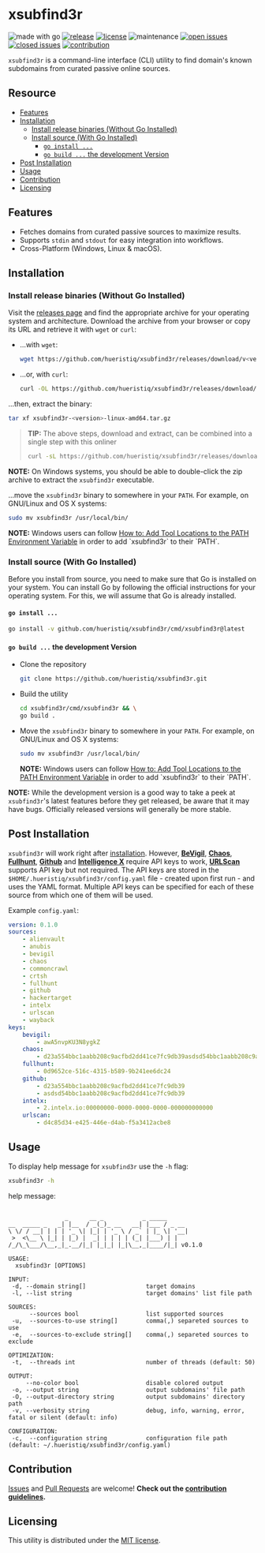 # xsubfind3r

![made with go](https://img.shields.io/badge/made%20with-Go-0000FF.svg) [![release](https://img.shields.io/github/release/hueristiq/xsubfind3r?style=flat&color=0000FF)](https://github.com/hueristiq/xsubfind3r/releases) [![license](https://img.shields.io/badge/license-MIT-gray.svg?color=0000FF)](https://github.com/hueristiq/xsubfind3r/blob/master/LICENSE) ![maintenance](https://img.shields.io/badge/maintained%3F-yes-0000FF.svg) [![open issues](https://img.shields.io/github/issues-raw/hueristiq/xsubfind3r.svg?style=flat&color=0000FF)](https://github.com/hueristiq/xsubfind3r/issues?q=is:issue+is:open) [![closed issues](https://img.shields.io/github/issues-closed-raw/hueristiq/xsubfind3r.svg?style=flat&color=0000FF)](https://github.com/hueristiq/xsubfind3r/issues?q=is:issue+is:closed) [![contribution](https://img.shields.io/badge/contributions-welcome-0000FF.svg)](https://github.com/hueristiq/xsubfind3r/blob/master/CONTRIBUTING.md)

`xsubfind3r` is a command-line interface (CLI) utility to find domain's known subdomains from curated passive online sources.

## Resource

* [Features](#features)
* [Installation](#installation)
	* [Install release binaries (Without Go Installed)](#install-release-binaries-without-go-installed)
	* [Install source (With Go Installed)](#install-source-with-go-installed)
		* [`go install ...`](#go-install)
		* [`go build ...` the development Version](#go-build--the-development-version)
* [Post Installation](#post-installation)
* [Usage](#usage)
* [Contribution](#contribution)
* [Licensing](#licensing)

## Features

* Fetches domains from curated passive sources to maximize results.
* Supports `stdin` and `stdout` for easy integration into workflows.
* Cross-Platform (Windows, Linux & macOS).

## Installation

### Install release binaries (Without Go Installed)

Visit the [releases page](https://github.com/hueristiq/xsubfind3r/releases) and find the appropriate archive for your operating system and architecture. Download the archive from your browser or copy its URL and retrieve it with `wget` or `curl`:

* ...with `wget`:

	```bash
	wget https://github.com/hueristiq/xsubfind3r/releases/download/v<version>/xsubfind3r-<version>-linux-amd64.tar.gz
	```

* ...or, with `curl`:

	```bash
	curl -OL https://github.com/hueristiq/xsubfind3r/releases/download/v<version>/xsubfind3r-<version>-linux-amd64.tar.gz
	```

...then, extract the binary:

```bash
tar xf xsubfind3r-<version>-linux-amd64.tar.gz
```

> **TIP:** The above steps, download and extract, can be combined into a single step with this onliner
> 
> ```bash
> curl -sL https://github.com/hueristiq/xsubfind3r/releases/download/v<version>/xsubfind3r-<version>-linux-amd64.tar.gz | tar -xzv
> ```

**NOTE:** On Windows systems, you should be able to double-click the zip archive to extract the `xsubfind3r` executable.

...move the `xsubfind3r` binary to somewhere in your `PATH`. For example, on GNU/Linux and OS X systems:

```bash
sudo mv xsubfind3r /usr/local/bin/
```

**NOTE:** Windows users can follow [How to: Add Tool Locations to the PATH Environment Variable](https://msdn.microsoft.com/en-us/library/office/ee537574(v=office.14).aspx) in order to add `xsubfind3r` to their `PATH`.

### Install source (With Go Installed)

Before you install from source, you need to make sure that Go is installed on your system. You can install Go by following the official instructions for your operating system. For this, we will assume that Go is already installed.

#### `go install ...`

```bash
go install -v github.com/hueristiq/xsubfind3r/cmd/xsubfind3r@latest
```

#### `go build ...` the development Version

* Clone the repository

	```bash
	git clone https://github.com/hueristiq/xsubfind3r.git 
	```

* Build the utility

	```bash
	cd xsubfind3r/cmd/xsubfind3r && \
	go build .
	```

* Move the `xsubfind3r` binary to somewhere in your `PATH`. For example, on GNU/Linux and OS X systems:

	```bash
	sudo mv xsubfind3r /usr/local/bin/
	```

	**NOTE:** Windows users can follow [How to: Add Tool Locations to the PATH Environment Variable](https://msdn.microsoft.com/en-us/library/office/ee537574(v=office.14).aspx) in order to add `xsubfind3r` to their `PATH`.


**NOTE:** While the development version is a good way to take a peek at `xsubfind3r`'s latest features before they get released, be aware that it may have bugs. Officially released versions will generally be more stable.

## Post Installation

`xsubfind3r` will work right after [installation](#installation). However, **[BeVigil](https://bevigil.com)**, **[Chaos](https://chaos.projectdiscovery.io/#/)**, **[Fullhunt](https://fullhunt.io/)**, **[Github](https://github.com)** and **[Intelligence X](https://intelx.io)** require API keys to work, **[URLScan](https://urlscan.io)** supports API key but not required. The API keys are stored in the `$HOME/.hueristiq/xsubfind3r/config.yaml` file - created upon first run - and uses the YAML format. Multiple API keys can be specified for each of these source from which one of them will be used.

Example `config.yaml`:

```yaml
version: 0.1.0
sources:
    - alienvault
    - anubis
    - bevigil
    - chaos
    - commoncrawl
    - crtsh
    - fullhunt
    - github
    - hackertarget
    - intelx
    - urlscan
    - wayback
keys:
    bevigil:
        - awA5nvpKU3N8ygkZ
    chaos:
        - d23a554bbc1aabb208c9acfbd2dd41ce7fc9db39asdsd54bbc1aabb208c9acfb
    fullhunt:
        - 0d9652ce-516c-4315-b589-9b241ee6dc24
    github:
        - d23a554bbc1aabb208c9acfbd2dd41ce7fc9db39
        - asdsd54bbc1aabb208c9acfbd2dd41ce7fc9db39
    intelx:
        - 2.intelx.io:00000000-0000-0000-0000-000000000000
    urlscan:
        - d4c85d34-e425-446e-d4ab-f5a3412acbe8
```

## Usage

To display help message for `xsubfind3r` use the `-h` flag:

```bash
xsubfind3r -h
```

help message:

```text

                _      __ _           _ _____      
__  _____ _   _| |__  / _(_)_ __   __| |___ / _ __ 
\ \/ / __| | | | '_ \| |_| | '_ \ / _` | |_ \| '__|
 >  <\__ \ |_| | |_) |  _| | | | | (_| |___) | |   
/_/\_\___/\__,_|_.__/|_| |_|_| |_|\__,_|____/|_| v0.1.0

USAGE:
  xsubfind3r [OPTIONS]

INPUT:
 -d, --domain string[]                 target domains
 -l, --list string                     target domains' list file path

SOURCES:
      --sources bool                   list supported sources
 -u,  --sources-to-use string[]        comma(,) separeted sources to use
 -e,  --sources-to-exclude string[]    comma(,) separeted sources to exclude

OPTIMIZATION:
 -t,  --threads int                    number of threads (default: 50)

OUTPUT:
     --no-color bool                   disable colored output
 -o, --output string                   output subdomains' file path
 -O, --output-directory string         output subdomains' directory path
 -v, --verbosity string                debug, info, warning, error, fatal or silent (default: info)

CONFIGURATION:
 -c,  --configuration string           configuration file path (default: ~/.hueristiq/xsubfind3r/config.yaml)
```

## Contribution

[Issues](https://github.com/hueristiq/xsubfind3r/issues) and [Pull Requests](https://github.com/hueristiq/xsubfind3r/pulls) are welcome! **Check out the [contribution guidelines](https://github.com/hueristiq/xsubfind3r/blob/master/CONTRIBUTING.md).**

## Licensing

This utility is distributed under the [MIT license](https://github.com/hueristiq/xsubfind3r/blob/master/LICENSE).